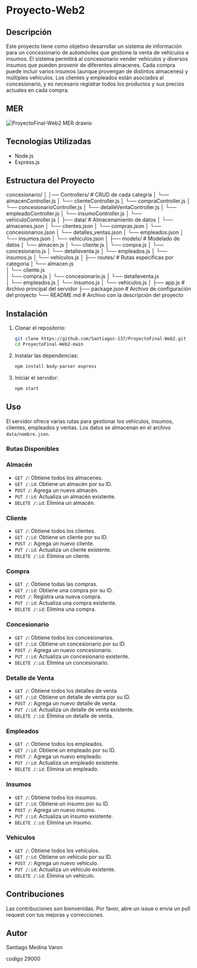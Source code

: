 # Proyecto-Web2

## Descripción

Este proyecto tiene como objetivo desarrollar un sistema de información para un concesionario de automóviles que gestione la venta de vehículos e insumos. El sistema permitirá al concesionario vender vehículos y diversos insumos que pueden provenir de diferentes almacenes. Cada compra puede incluir varios insumos (aunque provengan de distintos almacenes) y múltiples vehículos. Los clientes y empleados están asociados al concesionario, y es necesario registrar todos los productos y sus precios actuales en cada compra.

## MER

![ProyectoFinal-Web2 MER drawio](https://github.com/user-attachments/assets/08164c21-8d4f-4488-b3c9-f9dfcdc68bb4)

## Tecnologías Utilizadas

- Node.js
- Express.js


## Estructura del Proyecto

concesionario/
│
│── Controllers/    # CRUD de cada categria
│    └──  almacenController.js
│    └──  clienteController.js
│    └──  compraController.js
│    └──  concesionarioController.js
│    └──  detalleVentaController.js
│    └──  empleadoController.js
│    └──  insumoController.js
│    └──  vehiculoController.js
│
├── data/           # Almacenamiento de datos
│   └──  almacenes.json
│   └──  clientes.json
│   └──  compras.json
│   └──  concesionarios.json
│   └──  detalles_ventas.json
│   └──  empleados.json
│   └──  insumos.json
│   └──  vehiculos.json
│
├── models/         # Modelado de datos
│   └──  almacen.js 
│   └──  cliente.js 
│   └──  compra.js 
│   └──  concesionario.js 
│   └──  detalleventa.js 
│   └──  empleados.js 
│   └──  insumos.js 
│   └──  vehiculos.js 
│ 
├── routes/         # Rutas especificas por categoria
│   └──  almacen.js  
│   └──  cliente.js  
│   └──  compra.js 
│   └──  concesionario.js 
│   └──  detalleventa.js     
│   └──  empleados.js
│   └──  insumos.js
│   └──  vehiculos.js
│
├── app.js           # Archivo principal del servidor
├── package.json     # Archivo de configuración del proyecto
└── README.md        # Archivo con la descripción del proyecto


## Instalación

1. Clonar el repositorio:
    ```bash
    git clone https://github.com/Santiagoc-137/ProyectoFinal-Web2.git
    cd ProyectoFinal-Web2-main
    ```

2. Instalar las dependencias:
    ```bash
    npm install body-parser express
    ```

3. Iniciar el servidor:
    ```bash
    npm start
    ```

## Uso

El servidor ofrece varias rutas para gestionar los vehículos, insumos, clientes, empleados y ventas. Los datos se almacenan en el archivo `data/nombre.json`.

### Rutas Disponibles

### Almacén

- `GET /`: Obtiene todos los almacenes.
- `GET /:id`: Obtiene un almacén por su ID.
- `POST /`: Agrega un nuevo almacén.
- `PUT /:id`: Actualiza un almacén existente.
- `DELETE /:id`: Elimina un almacén.

### Cliente

- `GET /`: Obtiene todos los clientes.
- `GET /:id`: Obtiene un cliente por su ID.
- `POST /`: Agrega un nuevo cliente.
- `PUT /:id`: Actualiza un cliente existente.
- `DELETE /:id`: Elimina un cliente.

### Compra

- `GET /`: Obtiene todas las compras.
- `GET /:id`: Obtiene una compra por su ID.
- `POST /`: Registra una nueva compra.
- `PUT /:id`: Actualiza una compra existente.
- `DELETE /:id`: Elimina una compra.

### Concesionario

- `GET /`: Obtiene todos los concesionarios.
- `GET /:id`: Obtiene un concesionario por su ID.
- `POST /`: Agrega un nuevo concesionario.
- `PUT /:id`: Actualiza un concesionario existente.
- `DELETE /:id`: Elimina un concesionario.

### Detalle de Venta

- `GET /`: Obtiene todos los detalles de venta.
- `GET /:id`: Obtiene un detalle de venta por su ID.
- `POST /`: Agrega un nuevo detalle de venta.
- `PUT /:id`: Actualiza un detalle de venta existente.
- `DELETE /:id`: Elimina un detalle de venta.

### Empleados

- `GET /`: Obtiene todos los empleados.
- `GET /:id`: Obtiene un empleado por su ID.
- `POST /`: Agrega un nuevo empleado.
- `PUT /:id`: Actualiza un empleado existente.
- `DELETE /:id`: Elimina un empleado.

### Insumos

- `GET /`: Obtiene todos los insumos.
- `GET /:id`: Obtiene un insumo por su ID.
- `POST /`: Agrega un nuevo insumo.
- `PUT /:id`: Actualiza un insumo existente.
- `DELETE /:id`: Elimina un insumo.

### Vehículos

- `GET /`: Obtiene todos los vehículos.
- `GET /:id`: Obtiene un vehículo por su ID.
- `POST /`: Agrega un nuevo vehículo.
- `PUT /:id`: Actualiza un vehículo existente.
- `DELETE /:id`: Elimina un vehículo.


## Contribuciones

Las contribuciones son bienvenidas. Por favor, abre un issue o envía un pull request con tus mejoras y correcciones.

## Autor
Santiago Medina Varon 

codigo 29000
